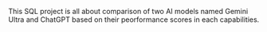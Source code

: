 This SQL project is all about comparison of two AI models named Gemini Ultra and ChatGPT based on their peorformance scores in each capabilities. 

